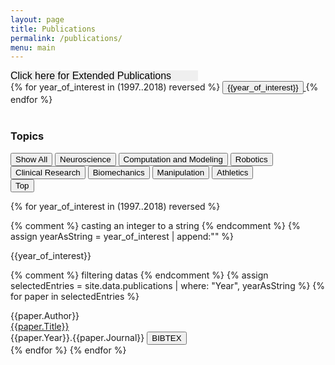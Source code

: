 ```yaml
---
layout: page
title: Publications
permalink: /publications/
menu: main
---
```

<a>
<select onchange="javascript:if (this.options[this.selectedIndex].value != '') window.location.href=this.options[this.selectedIndex].value;this.options[0].selected;" style="width:300px;font-size:16px;border:none;-webkit-appearance:none; color: 'blue'" >
<option value="">Click here for Extended Publications</option>
<option value="../fulllengthpeerreviewedabstracts/">Full-Length Peer-Reviewed Abstracts</option>
<option value="../peerreviewedabstracts/">Peer-Reviewed Abstracts</option>
<option value="../abstracts/">Abstracts</option>
<option value="../bookchpt/">Book Chapters</option>
<option value="../invitedsymposia/">Invited Symposia</option>
<option value="../dissertation_theses/">Dissertations & Theses</option>
</select>
</a>

<!-- Clipboard copier -->
<script async src="https://cdnjs.cloudflare.com/ajax/libs/clipboard.js/1.7.1/clipboard.min.js"></script>
<script src="../publication_tags.js"></script>
<link rel="stylesheet" type="text/css" media="screen" href="../css/styles.css" />
<div>
<div class="yearbuttons">
{% for year_of_interest in (1997..2018) reversed %}
  <a class="year_button_container" href="#{{year_of_interest}}">
    <button class="year_button">{{year_of_interest}}</button>
  </a>
  {% endfor %}
</div>
  <br>
<h3>Topics</h3>

<button onclick="showAll()">Show All</button>
<button onclick="showOnly('.neuroscience')">Neuroscience</button>
<button onclick="showOnly('.computation_and_modeling')">Computation and Modeling</button>
<button onclick="showOnly('.robotics')">Robotics</button>
<button onclick="showOnly('.clinical_research')">Clinical Research</button>
<button onclick="showOnly('.biomechanics')">Biomechanics</button>
<button onclick="showOnly('.manipulation')">Manipulation</button>
<button onclick="showOnly('.athletics')">Athletics</button>
<br>
<button onclick="topFunction()" id="myBtn" title="Go to top">Top</button>
</div>
{% for year_of_interest in (1997..2018) reversed %}

  {% comment %} casting an integer to a string {% endcomment %}
  {% assign yearAsString = year_of_interest | append:"" %}
  <div class='year_header_container'>
  <large_year id="{{year_of_interest}}">{{year_of_interest}}</large_year>
  <div>

  {% comment %} filtering datas {% endcomment %}
  {% assign selectedEntries = site.data.publications | where: "Year", yearAsString %}
  {% for paper in selectedEntries %}
             <div class="publication_card {{paper.Tags}}" >
             <div class="paper_author_container">
               <div class="paper_authors">{{paper.Author}}</div>
               <a class="article_title" href="../../{{paper.Link}}" title="{{paper.Abstract}}">{{paper.Title}}</a>
               <div class="journal_info">{{paper.Year}}.{{paper.Journal}}
                 <button class="btn" data-clipboard-text="{{paper.BibTex}}">
                   BIBTEX
                 </button>
               </div>
             </div>
             </div>
     {% endfor %}
 {% endfor %}

 <script>
 window.onload = function(){
   var clipboard = new Clipboard('.btn');
   clipboard.on('success', function(e) {
       console.log(e);
       console.log("Copied to Clipboard");
   });
   clipboard.on('error', function(e) {
       console.log(e);
   });
 }
 </script>

 <!-- end Clipboard copier -->
 <!-- scroll to top button -->

 <script>
 // When the user scrolls down 20px from the top of the document, show the button
 window.onscroll = function() {scrollFunction()};

 function scrollFunction() {
     if (document.body.scrollTop > 400 || document.documentElement.scrollTop > 20) {
         document.getElementById("myBtn").style.display = "block";
     } else {
         document.getElementById("myBtn").style.display = "none";
     }
 }

 // When the user clicks on the button, scroll to the top of the document
 function topFunction() {
     document.body.scrollTop = 0; // For Chrome, Safari and Opera
     document.documentElement.scrollTop = 0; // For IE and Firefox
 }
 </script>
 <!-- scroll to top button -->
